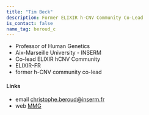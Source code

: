 ```yaml
---
title: "Tim Beck"
description: Former ELIXIR h-CNV Community Co-Lead
is_contact: false
name_tag: beroud_c
---
```


* Professor of Human Genetics  
* Aix-Marseille University - INSERM  
* Co-lead ELIXIR hCNV Community
* ELIXIR-FR
* former h-CNV community co-lead

<!--more-->

#### Links

* email [christophe.beroud@inserm.fr](mailto:christophe.beroud@inserm.fr)  
* web [MMG](https://www.marseille-medical-genetics.org/fr/c-beroud/)  
